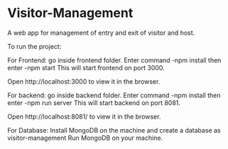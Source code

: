 # Visitor-Management
A web app for management of entry and exit of visitor and host.

To run the project:

For Frontend:
go inside frontend folder.
Enter command  -npm install
then enter     -npm start
This will start frontend on port 3000.

Open http://localhost:3000 to view it in the browser.

For backend:
go inside backend folder.
Enter command  -npm install
then enter     -npm run server
This will start backend on port 8081.

Open http://localhost:8081/ to view it in the browser.

For Database:
Install MongoDB on the machine and create a database as visitor-management
Run MongoDB on your machine.


